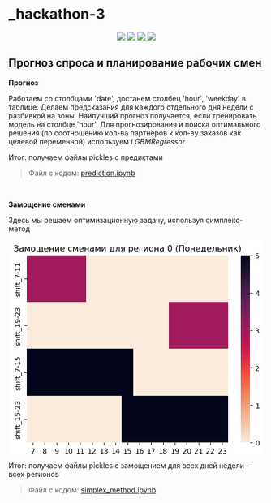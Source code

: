 # _hackathon-3

<p align="center">



<img src="https://img.shields.io/badge/-Python-488BBE.svg?logo=python&logoColor=FFE873&logoWidth=20&style=flat&textColor=white">

<img src="https://img.shields.io/github/languages/top/m-bryn/_hackathon-3.svg?color=488BBE&style=flat">

<img src="https://img.shields.io/github/issues/m-bryn/_hackathon-3.svg?color=488BBE&style=flat">

<img src="https://img.shields.io/github/stars/m-bryn/_hackathon-3.svg?color=488BBE&style=flat">

</p>

## Прогноз спроса и планирование рабочих смен


__Прогноз__ 

Работаем со столбцами 'date', достанем столбец 'hour', 'weekday' в таблице. Делаем предсказания для каждого отдельного дня недели с разбивкой на зоны. Наилучший прогноз получается, если тренировать модель на столбце 'hour'. Для прогнозирования и поиска оптимального решения (по соотношению кол-ва партнеров к кол-ву заказов как целевой переменной) используем *LGBMRegressor* 
    
Итог: получаем файлы pickles с предиктами
>Файл с кодом: [prediction.ipynb](https://github.com/m-bryn/_hackathon-3/blob/main/simplex_method.ipynb)

<br>

__Замощение сменами__

Здесь мы решаем оптимизационную задачу, используя симплекс-метод

![Замощение сменами для региона 0 (Понедельник)](https://github.com/m-bryn/_hackathon-3/blob/main/imagine.png)
Итог: получаем файлы pickles с замощением для всех дней недели - всех регионов
>Файл с кодом: [simplex_method.ipynb](https://github.com/m-bryn/_hackathon-3/blob/main/simplex_method.ipynb)
